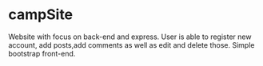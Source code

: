 # campSite
Website with focus on back-end and express. User is able to register new account, add posts,add comments as well as edit and delete those. Simple bootstrap front-end.
